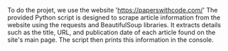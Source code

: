 To do the projet, we use the website 'https://paperswithcode.com/'
The provided Python script is designed to scrape article information from the website using the requests and BeautifulSoup libraries. It extracts details such as the title, URL, and publication date of each article found on the site's main page. The script then prints this information in the console.

